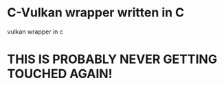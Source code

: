 # C-Vulkan wrapper written in C
vulkan wrapper in c

# **THIS IS PROBABLY NEVER GETTING TOUCHED AGAIN!**
